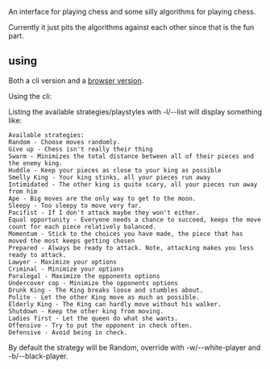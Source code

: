 An interface for playing chess and some silly algorithms for playing chess.

Currently it just pits the algorithms against each other since that is the fun part.

## using 

Both a cli version and a [browser version](https://benpski.github.io/interactive/chess/index.html).

Using the cli:

Listing the available strategies/playstyles with -l/--list will display something like:
```
Available strategies:
Random - Choose moves randomly.
Give up - Chess isn't really their thing
Swarm - Minimizes the total distance between all of their pieces and the enemy king.
Huddle - Keep your pieces as close to your king as possible
Smelly King - Your king stinks, all your pieces run away
Intimidated - The other king is quite scary, all your pieces run away from him
Ape - Big moves are the only way to get to the moon.
Sleepy - Too sleepy to move very far.
Pacifist - If I don't attack maybe they won't either.
Equal opportunity - Everyone needs a chance to succeed, keeps the move count for each piece relatively balanced.
Momentum - Stick to the choices you have made, the piece that has moved the most keeps getting chosen
Prepared - Always be ready to attack. Note, attacking makes you less ready to attack.
Lawyer - Maximize your options
Criminal - Minimize your options
Paralegal - Maximize the opponents options
Undercover cop - Minimize the opponents options
Drunk King - The King breaks loose and stumbles about.
Polite - Let the other King move as much as possible.
Elderly King - The King can hardly move without his walker.
Shutdown - Keep the other king from moving.
Ladies first - Let the queen do what she wants.
Offensive - Try to put the opponent in check often.
Defensive - Avoid being in check.
```

By default the strategy will be Random, override with -w/--white-player and -b/--black-player.
